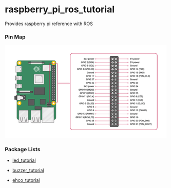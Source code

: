 # raspberry_pi_ros_tutorial

Provides raspberry pi reference with ROS

### Pin Map

![basic_led_diagram](./image/pin_map.png)

### Package Lists

- [led_tutorial](https://github.com/PigeonSensei/raspberry_pi_ros_tutorial/tree/main/led_tutorial)

- [buzzer_tutorial](https://github.com/PigeonSensei/raspberry_pi_ros_tutorial/tree/main/buzzer_tutorial)

- [ehco_tutorial](https://github.com/PigeonSensei/raspberry_pi_ros_tutorial/tree/main/echo_tutorial)
